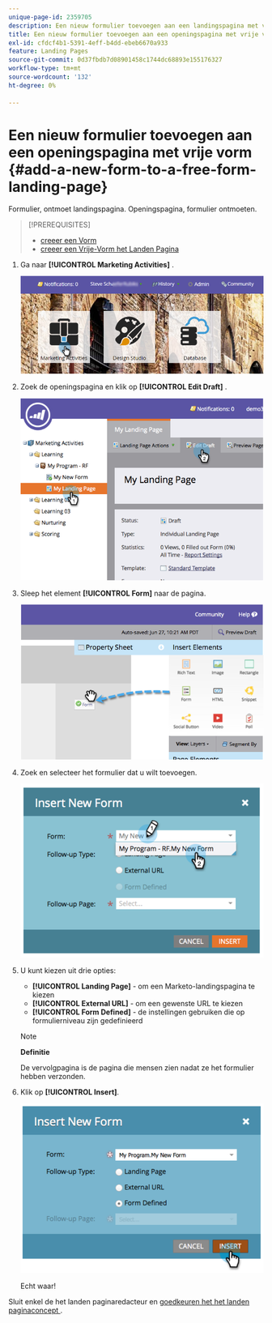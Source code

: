 ```yaml
---
unique-page-id: 2359705
description: Een nieuw formulier toevoegen aan een landingspagina met vrije vorm - Marketo Docs - Productdocumentatie
title: Een nieuw formulier toevoegen aan een openingspagina met vrije vorm
exl-id: cfdcf4b1-5391-4eff-b4dd-ebeb6670a933
feature: Landing Pages
source-git-commit: 0d37fbdb7d08901458c1744dc68893e155176327
workflow-type: tm+mt
source-wordcount: '132'
ht-degree: 0%

---
```


# Een nieuw formulier toevoegen aan een openingspagina met vrije vorm {#add-a-new-form-to-a-free-form-landing-page}

Formulier, ontmoet landingspagina. Openingspagina, formulier ontmoeten.

>[!PREREQUISITES]
>
>* [ creeer een Vorm ](/help/marketo/product-docs/demand-generation/forms/creating-a-form/create-a-form.md)
>* [ creeer een Vrije-Vorm het Landen Pagina ](/help/marketo/product-docs/demand-generation/landing-pages/free-form-landing-pages/create-a-free-form-landing-page.md)

1. Ga naar **[!UICONTROL Marketing Activities]** .

   ![](assets/login-marketing-activities-1.png)

1. Zoek de openingspagina en klik op **[!UICONTROL Edit Draft]** .

   ![](assets/image2014-9-16-14-3a44-3a15.png)

1. Sleep het element **[!UICONTROL Form]** naar de pagina.

   ![](assets/image2015-5-21-15-3a43-3a30.png)

1. Zoek en selecteer het formulier dat u wilt toevoegen.

   ![](assets/image2014-9-16-14-3a44-3a30.png)

1. U kunt kiezen uit drie opties:

   * **[!UICONTROL Landing Page]** - om een Marketo-landingspagina te kiezen
   * **[!UICONTROL External URL]** - om een gewenste URL te kiezen
   * **[!UICONTROL Form Defined]** - de instellingen gebruiken die op formulierniveau zijn gedefinieerd

   >[!NOTE]
   >
   >**Definitie**
   >
   >De vervolgpagina is de pagina die mensen zien nadat ze het formulier hebben verzonden.

1. Klik op **[!UICONTROL Insert]**.

   ![](assets/image2014-9-16-14-3a44-3a38.png)

   Echt waar!

Sluit enkel de het landen paginaredacteur en [ goedkeuren het het landen paginaconcept ](/help/marketo/product-docs/demand-generation/landing-pages/understanding-landing-pages/approve-unapprove-or-delete-a-landing-page.md).
